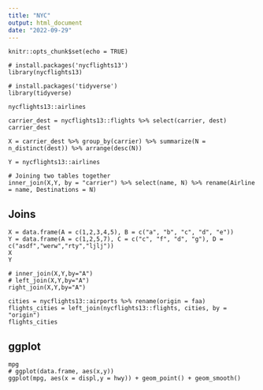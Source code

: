 ```yaml
---
title: "NYC"
output: html_document
date: "2022-09-29"
---
```


```{r setup, include=FALSE}
knitr::opts_chunk$set(echo = TRUE)
```

```{r}
# install.packages('nycflights13')
library(nycflights13)
```

```{r}
# install.packages('tidyverse')
library(tidyverse)
```

```{r}
nycflights13::airlines
```

```{r}
carrier_dest = nycflights13::flights %>% select(carrier, dest)
carrier_dest
```

```{r}
X = carrier_dest %>% group_by(carrier) %>% summarize(N = n_distinct(dest)) %>% arrange(desc(N))
```

```{r}
Y = nycflights13::airlines
```

```{r}
# Joining two tables together
inner_join(X,Y, by = "carrier") %>% select(name, N) %>% rename(Airline = name, Destinations = N)
```

## Joins

```{r}
X = data.frame(A = c(1,2,3,4,5), B = c("a", "b", "c", "d", "e"))
Y = data.frame(A = c(1,2,5,7), C = c("c", "f", "d", "g"), D = c("asdf","werw","rty","ljlj"))
X
Y
```

```{r}
# inner_join(X,Y,by="A")
# left_join(X,Y,by="A")
right_join(X,Y,by="A")
```

```{r}
cities = nycflights13::airports %>% rename(origin = faa) 
flights_cities = left_join(nycflights13::flights, cities, by = "origin")
flights_cities

```


## ggplot

```{r}
mpg
# ggplot(data.frame, aes(x,y))
ggplot(mpg, aes(x = displ,y = hwy)) + geom_point() + geom_smooth()
```
